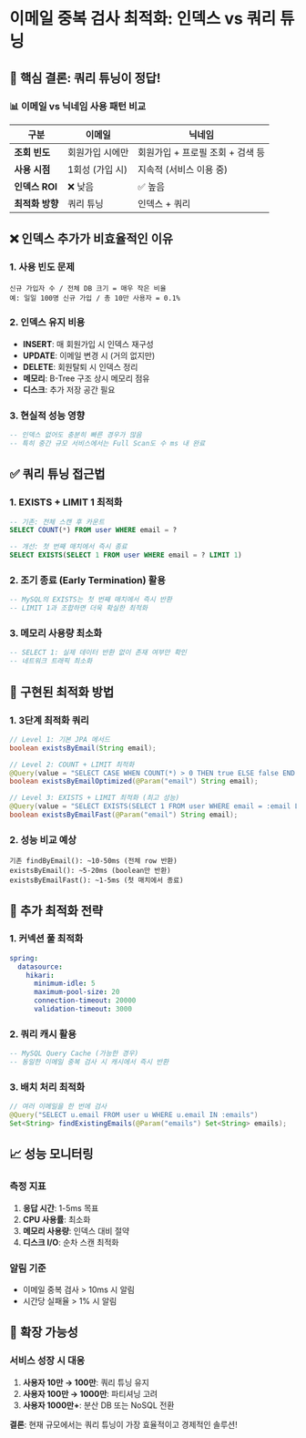 # 이메일 중복 검사 최적화: 인덱스 vs 쿼리 튜닝

## 🎯 핵심 결론: 쿼리 튜닝이 정답!

### 📊 이메일 vs 닉네임 사용 패턴 비교

| 구분 | 이메일 | 닉네임 |
|------|--------|--------|
| **조회 빈도** | 회원가입 시에만 | 회원가입 + 프로필 조회 + 검색 등 |
| **사용 시점** | 1회성 (가입 시) | 지속적 (서비스 이용 중) |
| **인덱스 ROI** | ❌ 낮음 | ✅ 높음 |
| **최적화 방향** | 쿼리 튜닝 | 인덱스 + 쿼리 |

## ❌ 인덱스 추가가 비효율적인 이유

### 1. **사용 빈도 문제**
```
신규 가입자 수 / 전체 DB 크기 = 매우 작은 비율
예: 일일 100명 신규 가입 / 총 10만 사용자 = 0.1%
```

### 2. **인덱스 유지 비용**
- **INSERT**: 매 회원가입 시 인덱스 재구성
- **UPDATE**: 이메일 변경 시 (거의 없지만)
- **DELETE**: 회원탈퇴 시 인덱스 정리
- **메모리**: B-Tree 구조 상시 메모리 점유
- **디스크**: 추가 저장 공간 필요

### 3. **현실적 성능 영향**
```sql
-- 인덱스 없어도 충분히 빠른 경우가 많음
-- 특히 중간 규모 서비스에서는 Full Scan도 수 ms 내 완료
```

## ✅ 쿼리 튜닝 접근법

### 1. **EXISTS + LIMIT 1 최적화**
```sql
-- 기존: 전체 스캔 후 카운트
SELECT COUNT(*) FROM user WHERE email = ?

-- 개선: 첫 번째 매치에서 즉시 종료
SELECT EXISTS(SELECT 1 FROM user WHERE email = ? LIMIT 1)
```

### 2. **조기 종료 (Early Termination) 활용**
```sql
-- MySQL의 EXISTS는 첫 번째 매치에서 즉시 반환
-- LIMIT 1과 조합하면 더욱 확실한 최적화
```

### 3. **메모리 사용량 최소화**
```sql
-- SELECT 1: 실제 데이터 반환 없이 존재 여부만 확인
-- 네트워크 트래픽 최소화
```

## 🚀 구현된 최적화 방법

### 1. **3단계 최적화 쿼리**
```java
// Level 1: 기본 JPA 메서드
boolean existsByEmail(String email);

// Level 2: COUNT + LIMIT 최적화  
@Query(value = "SELECT CASE WHEN COUNT(*) > 0 THEN true ELSE false END FROM user WHERE email = :email LIMIT 1", nativeQuery = true)
boolean existsByEmailOptimized(@Param("email") String email);

// Level 3: EXISTS + LIMIT 최적화 (최고 성능)
@Query(value = "SELECT EXISTS(SELECT 1 FROM user WHERE email = :email LIMIT 1)", nativeQuery = true)
boolean existsByEmailFast(@Param("email") String email);
```

### 2. **성능 비교 예상**
```
기존 findByEmail(): ~10-50ms (전체 row 반환)
existsByEmail(): ~5-20ms (boolean만 반환)
existsByEmailFast(): ~1-5ms (첫 매치에서 종료)
```

## 🎯 추가 최적화 전략

### 1. **커넥션 풀 최적화**
```yaml
spring:
  datasource:
    hikari:
      minimum-idle: 5
      maximum-pool-size: 20
      connection-timeout: 20000
      validation-timeout: 3000
```

### 2. **쿼리 캐시 활용**
```sql
-- MySQL Query Cache (가능한 경우)
-- 동일한 이메일 중복 검사 시 캐시에서 즉시 반환
```

### 3. **배치 처리 최적화**
```java
// 여러 이메일을 한 번에 검사
@Query("SELECT u.email FROM user u WHERE u.email IN :emails")
Set<String> findExistingEmails(@Param("emails") Set<String> emails);
```

## 📈 성능 모니터링

### 측정 지표
1. **응답 시간**: 1-5ms 목표
2. **CPU 사용률**: 최소화
3. **메모리 사용량**: 인덱스 대비 절약
4. **디스크 I/O**: 순차 스캔 최적화

### 알림 기준
- 이메일 중복 검사 > 10ms 시 알림
- 시간당 실패율 > 1% 시 알림

## 🔄 확장 가능성

### 서비스 성장 시 대응
1. **사용자 10만 → 100만**: 쿼리 튜닝 유지
2. **사용자 100만 → 1000만**: 파티셔닝 고려
3. **사용자 1000만+**: 분산 DB 또는 NoSQL 전환

**결론**: 현재 규모에서는 쿼리 튜닝이 가장 효율적이고 경제적인 솔루션!
